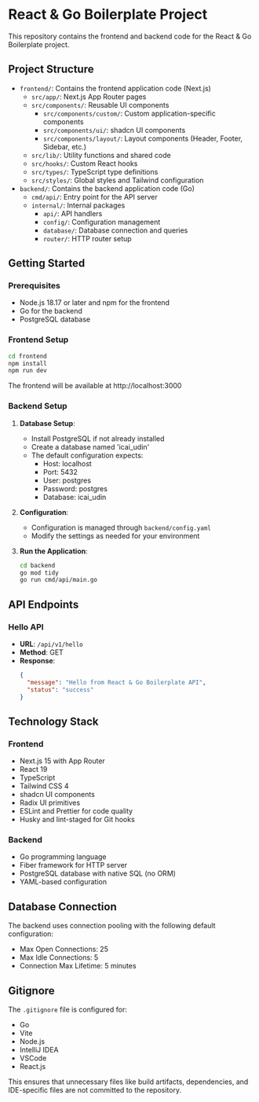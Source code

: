 # React & Go Boilerplate Project

This repository contains the frontend and backend code for the React & Go Boilerplate project.

## Project Structure

- `frontend/`: Contains the frontend application code (Next.js)
  - `src/app/`: Next.js App Router pages
  - `src/components/`: Reusable UI components
    - `src/components/custom/`: Custom application-specific components
    - `src/components/ui/`: shadcn UI components
    - `src/components/layout/`: Layout components (Header, Footer, Sidebar, etc.)
  - `src/lib/`: Utility functions and shared code
  - `src/hooks/`: Custom React hooks
  - `src/types/`: TypeScript type definitions
  - `src/styles/`: Global styles and Tailwind configuration
- `backend/`: Contains the backend application code (Go)
  - `cmd/api/`: Entry point for the API server
  - `internal/`: Internal packages
    - `api/`: API handlers
    - `config/`: Configuration management
    - `database/`: Database connection and queries
    - `router/`: HTTP router setup

## Getting Started

### Prerequisites

- Node.js 18.17 or later and npm for the frontend
- Go for the backend
- PostgreSQL database

### Frontend Setup

```bash
cd frontend
npm install
npm run dev
```

The frontend will be available at http://localhost:3000

### Backend Setup

1. **Database Setup**:
   - Install PostgreSQL if not already installed
   - Create a database named 'icai_udin'
   - The default configuration expects:
     - Host: localhost
     - Port: 5432
     - User: postgres
     - Password: postgres
     - Database: icai_udin

2. **Configuration**:
   - Configuration is managed through `backend/config.yaml`
   - Modify the settings as needed for your environment

3. **Run the Application**:
   ```bash
   cd backend
   go mod tidy
   go run cmd/api/main.go
   ```

## API Endpoints

### Hello API

- **URL**: `/api/v1/hello`
- **Method**: GET
- **Response**: 
  ```json
  {
    "message": "Hello from React & Go Boilerplate API",
    "status": "success"
  }
  ```

## Technology Stack

### Frontend
- Next.js 15 with App Router
- React 19
- TypeScript
- Tailwind CSS 4
- shadcn UI components
- Radix UI primitives
- ESLint and Prettier for code quality
- Husky and lint-staged for Git hooks

### Backend
- Go programming language
- Fiber framework for HTTP server
- PostgreSQL database with native SQL (no ORM)
- YAML-based configuration

## Database Connection

The backend uses connection pooling with the following default configuration:
- Max Open Connections: 25
- Max Idle Connections: 5
- Connection Max Lifetime: 5 minutes

## Gitignore

The `.gitignore` file is configured for:
- Go
- Vite
- Node.js
- IntelliJ IDEA
- VSCode
- React.js

This ensures that unnecessary files like build artifacts, dependencies, and IDE-specific files are not committed to the repository.
